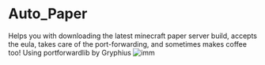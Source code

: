 # Auto_Paper
Helps you with downloading the latest minecraft paper server build, accepts the eula, takes care of the port-forwarding, and sometimes makes coffee too!
Using portforwardlib by Gryphius
![imm](https://user-images.githubusercontent.com/74457299/156267031-451af4bb-8e04-47e1-a66b-ee0d3c5e2536.jpg)
